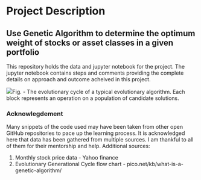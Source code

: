 # Project Description

## Use Genetic Algorithm to determine the optimum weight of stocks or asset classes in a given portfolio

This repository holds the data and jupyter notebook for the project.
The jupyter notebook contains steps and comments providing the complete details on approach and outcome acheived in this project.

<img src="https://www.pico.net/assets/kb/27-what-is-a-genetic-algorithm/genetic-algorithm-process-cycle.png">Fig. - The evolutionary cycle of a typical evolutionary algorithm. Each block represents an operation on a population of candidate solutions.

### Acknowlegdement

Many snippets of the code used may have been taken from other open GitHub repositories to pace up the learning process. It is acknowledged here that data has been gathered from multiple sources. I am thankful to all of them for their mentorship and help.
Additional sources:

1. Monthly stock price data - Yahoo finance
2. Evolutionary Generational Cycle flow chart - pico.net/kb/what-is-a-genetic-algorithm/
